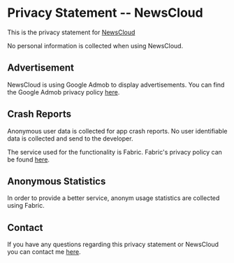 # Privacy Statement -- NewsCloud
This is the privacy statement for [NewsCloud](https://play.google.com/store/apps/details?id=de.cliff.newscloud&hl=en_US)

No personal information is collected when using NewsCloud.

## Advertisement
NewsCloud is using Google Admob to display advertisements. You can find the Google Admob privacy policy [here](https://policies.google.com/privacy?hl=en).

## Crash Reports
Anonymous user data is collected for app crash reports. No user identifiable data is collected and send to the developer.

The service used for the functionality is Fabric. Fabric's privacy policy can be found [here](https://fabric.io/terms).

## Anonymous Statistics
In order to provide a better service, anonym usage statistics are collected using Fabric.

## Contact
If you have any questions regarding this privacy statement or NewsCloud you can contact me [here](mailto:cliff.playstore@gmail.com).
